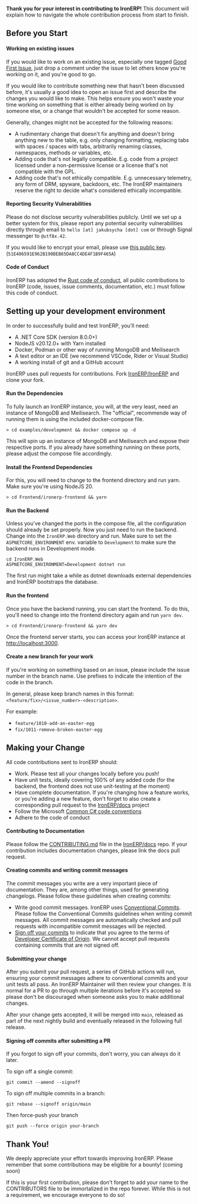 **Thank you for your interest in contributing to IronERP!** This document will explain how to navigate the
whole contribution process from start to finish.

## Before you Start

#### Working on existing issues

If you would like to work on an existing issue, especially one tagged
[Good First Issue](https://github.com/IronERP/IronERP/labels/good%20first%20issue), just drop a comment
under the issue to let others know you're working on it, and you're good to go.

If you would like to contribute something new that hasn't been discussed before, it's usually a good
idea to open an issue first and describe the changes you would like to make. This helps ensure you
won't waste your time working on something that is either already being worked on by someone else, or a
change that wouldn't be accepted for some reason.

Generally, changes might not be accepted for the following reasons:

 - A rudimentary change that doesn't fix anything and doesn't bring anything new to the table,
   e.g. only changing formatting, replacing tabs with spaces / spaces with tabs, arbitrarily renaming
   classes, namespaces, methods or variables, etc.
 - Adding code that's not legally compatible. E.g. code from a project licensed under a non-permissive
   license or a license that's not compatible with the GPL.
 - Adding code that's not ethically compatible. E.g. unnecessary telemetry, any form of DRM, spyware,
   backdoors, etc. The IronERP maintainers reserve the right to decide what's considered ethically
   incompatible.

#### Reporting Security Vulnerabilities

Please do not disclose security vulnerabilities publicly. Until we set up a better system for this, please
report any potential security vulnerabilities directly through email to `hello [at] jakubsycha [dot] com`
or through Signal messenger to `@utf8x.42`.

If you would like to encrypt your email, please use 
[this public key](https://github.com/UTF-8x/UTF-8x/blob/main/hello_at_jakubsycha_dot_com.pem).
(`51E406591E962B190BEB65DA8CC4DE4F1B9F465A`)

#### Code of Conduct

IronERP has adopted the [Rust code of conduct](https://www.rust-lang.org/policies/code-of-conduct), all
public contributions to IronERP (code, issues, issue comments, documentation, etc.) must follow this
code of conduct.

## Setting up your development environment

In order to successfully build and test IronERP, you'll need:

 - A .NET Core SDK (version 8.0.0+)
 - NodeJS v20.12.0+ with Yarn installed
 - Docker, Podman or other way of running MongoDB and Meilisearch
 - A text editor or an IDE (we recommend VSCode, Rider or Visual Studio)
 - A working install of git and a GitHub account

IronERP uses pull requests for contributions. Fork [IronERP/IronERP](https://github.com/IronERP/IronERP)
and clone your fork.

#### Run the Dependencies

To fully launch an IronERP instance, you will, at the very least, need an instance of MongoDB and
Meilisearch. The "official", recommende way of running them is using the included docker-compose file.

```shell
> cd examples/development && docker compose up -d
```

This will spin up an instance of MongoDB and Meilisearch and expose their respective ports. If you already
have something running on these ports, please adjust the compose file accordingly.

#### Install the Frontend Dependencies

For this, you will need to change to the frontend directory and run yarn. Make sure you're using NodeJS 20.

```shell
> cd Frontend/ironerp-frontend && yarn
```

#### Run the Backend

Unless you've changed the ports in the compose file, all the configuration should already be set properly.
Now you just need to run the backend. Change into the `IronERP.Web` directory and run. Make sure to set
the `ASPNETCORE_ENVIRONMENT` env. variable to `Development` to make sure the backend runs in Development
mode.

```shell
cd IronERP.Web
ASPNETCORE_ENVIRONMENT=Development dotnet run
```

The first run might take a while as dotnet downloads external dependencies and IronERP bootstraps the database.

#### Run the frontend

Once you have the backend running, you can start the frontend. To do this, you'll need to change into the
frontend directory again and run `yarn dev`.

```shell
> cd Frontend/ironerp-frontend && yarn dev
```

Once the frontend server starts, you can access your IronERP instance at [http://localhost:3000](http://localhost:3000).

#### Create a new branch for your work

If you're working on something based on an issue, please include the issue number in the branch name. Use prefixes to
indicate the intention of the code in the branch.

In general, please keep branch names in this format: `<feature/fix>/<issue_number>-<description>`.

For example:

 - `feature/1010-add-an-easter-egg`
 - `fix/1011-remove-broken-easter-egg`

## Making your Change

All code contributions sent to IronERP should:

 - Work. Please test all your changes locally before you push!
 - Have unit tests, ideally covering 100% of any added code (for the backend, the frontend does not use unit-testing at the moment)
 - Have complete documentation. If you're changing how a feature works, or you're adding a new feature, don't forget to also
   create a corresponding pull request to the [IronERP/docs](https://github.com/IronERP/docs) project
 - Follow the Microsoft [Common C# code conventions](https://learn.microsoft.com/en-us/dotnet/csharp/fundamentals/coding-style/coding-conventions)
 - Adhere to the code of conduct

#### Contributing to Documentation

Please follow the [CONTRIBUTING.md](https://github.com/IronERP/docs/blob/main/CONTRIBUTING.md) file in the
[IronERP/docs](https://github.com/IronERP/docs) repo. If your contribution includes documentation changes, please
link the docs pull request.

#### Creating commits and writing commit messages

The commit messages you write are a very important piece of documentation. They are, among other things, used
for generating changelogs. Please follow these guidelines when creating commits:

 - Write good commit messages. IronERP uses [Conventional Commits](https://www.conventionalcommits.org/en/v1.0.0/).
   Please follow the Conventional Commits guidelines when writing commit messages. All commit messages are automatically
   checked and pull requests with incompatible commit messages will be rejected.
 - [Sign off your commits](https://git-scm.com/docs/git-commit#Documentation/git-commit.txt---signoff) to indicate that
   you agree to the terms of [Developer Certificate of Origin](https://developercertificate.org/). We cannot accept
   pull requests containing commits that are not signed off.

#### Submitting your change

After you submit your pull request, a series of GitHub actions will run, ensuring your commit messages adhere to
conventional commits and your unit tests all pass. An IronERP Maintainer will then review your changes. It is normal
for a PR to go through multiple iterations before it's accepted so please don't be discouraged when someone asks you
to make additional changes.

After your change gets accepted, it will be merged into `main`, released as part of the next nightly build and
eventually released in the following full release.

#### Signing off commits after submitting a PR

If you forgot to sign off your commits, don't worry, you can always do it later.

To sign off a single commit:

`git commit --amend --signoff`

To sign off multiple commits in a branch:

`git rebase --signoff origin/main`

Then force-push your branch

`git push --force origin your-branch`

## Thank You!

We deeply appreciate your effort towards improving IronERP. Please remember that some contributions may
be eligible for a bounty! (coming soon)

If this is your first contribution, please don't forget to add your name to the CONTRIBUTORS file to be
immortalized in the repo forever. While this is not a requirement, we encourage everyone to do so!